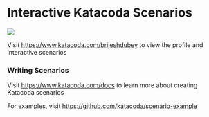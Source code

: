 # Interactive Katacoda Scenarios

[![](http://shields.katacoda.com/katacoda/brijeshdubey/count.svg)](https://www.katacoda.com/brijeshdubey "Get your profile on Katacoda.com")

Visit https://www.katacoda.com/brijeshdubey to view the profile and interactive scenarios

### Writing Scenarios
Visit https://www.katacoda.com/docs to learn more about creating Katacoda scenarios

For examples, visit https://github.com/katacoda/scenario-example
